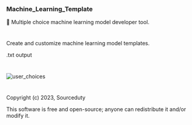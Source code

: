 ### Machine_Learning_Template

🤖 Multiple choice machine learning model developer tool.

#

Create and customize machine learning model templates.

.txt output

#
![user_choices](https://github.com/sourceduty/Machine_Learning_Template/assets/123030236/896d8516-3dbf-4f14-97ad-dea5a816208e)
#

Copyright (c) 2023, Sourceduty

This software is free and open-source; anyone can redistribute it and/or modify it.
